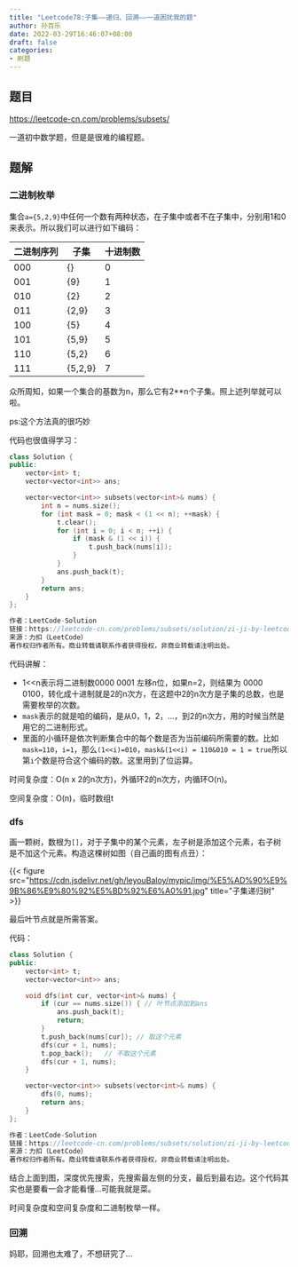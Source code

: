 ```yaml
---
title: "Leetcode78:子集——递归、回溯——一道困扰我的题"
author: 孙百乐
date: 2022-03-29T16:46:07+08:00
draft: false
categories: 
- 刷题
---
```


## 题目

https://leetcode-cn.com/problems/subsets/

一道初中数学题，但是是很难的编程题。

## 题解

### 二进制枚举

​	集合`a={5,2,9}`中任何一个数有两种状态，在子集中或者不在子集中，分别用1和0来表示。所以我们可以进行如下编码：

| 二进制序列 | 子集    | 十进制数 |
| ---------- | ------- | -------- |
| 000        | {}      | 0        |
| 001        | {9}     | 1        |
| 010        | {2}     | 2        |
| 011        | {2,9}   | 3        |
| 100        | {5}     | 4        |
| 101        | {5,9}   | 5        |
| 110        | {5,2}   | 6        |
| 111        | {5,2,9} | 7        |

众所周知，如果一个集合的基数为n，那么它有2**n个子集。照上述列举就可以啦。

ps:这个方法真的很巧妙

代码也很值得学习：

```c++
class Solution {
public:
    vector<int> t;
    vector<vector<int>> ans;

    vector<vector<int>> subsets(vector<int>& nums) {
        int n = nums.size();
        for (int mask = 0; mask < (1 << n); ++mask) {
            t.clear();
            for (int i = 0; i < n; ++i) {
                if (mask & (1 << i)) {
                    t.push_back(nums[i]);
                }
            }
            ans.push_back(t);
        }
        return ans;
    }
};

作者：LeetCode-Solution
链接：https://leetcode-cn.com/problems/subsets/solution/zi-ji-by-leetcode-solution/
来源：力扣（LeetCode）
著作权归作者所有。商业转载请联系作者获得授权，非商业转载请注明出处。
```

代码讲解：

* 1<<n表示将二进制数0000 0001 左移n位，如果n=2，则结果为 0000 0100，转化成十进制就是2的n次方，在这题中2的n次方是子集的总数，也是需要枚举的次数。
* `mask`表示的就是咱的编码，是从0，1，2，...，到2的n次方，用的时候当然是用它的二进制形式。
* 里面的小循环是依次判断集合中的每个数是否为当前编码所需要的数。比如`mask=110`，`i=1`，那么`(1<<i)=010`，`mask&(1<<i) = 110&010 = 1 = true`所以第`i`个数是符合这个编码的数。这里用到了位运算。

时间复杂度：O(n x 2的n次方)，外循环2的n次方，内循环O(n)。

空间复杂度：O(n)，临时数组t

### dfs

画一颗树，数根为`[]`，对于子集中的某个元素，左子树是添加这个元素，右子树是不加这个元素。构造这棵树如图（自己画的图有点丑）：

{{< figure src="https://cdn.jsdelivr.net/gh/leyouBaloy/mypic/img/%E5%AD%90%E9%9B%86%E9%80%92%E5%BD%92%E6%A0%91.jpg" title="子集递归树" >}}

最后叶节点就是所需答案。

代码：

```c++
class Solution {
public:
    vector<int> t;
    vector<vector<int>> ans;

    void dfs(int cur, vector<int>& nums) {
        if (cur == nums.size()) { // 叶节点添加到ans
            ans.push_back(t);
            return;
        }
        t.push_back(nums[cur]); // 取这个元素
        dfs(cur + 1, nums);
        t.pop_back();	// 不取这个元素
        dfs(cur + 1, nums);
    }

    vector<vector<int>> subsets(vector<int>& nums) {
        dfs(0, nums);
        return ans;
    }
};

作者：LeetCode-Solution
链接：https://leetcode-cn.com/problems/subsets/solution/zi-ji-by-leetcode-solution/
来源：力扣（LeetCode）
著作权归作者所有。商业转载请联系作者获得授权，非商业转载请注明出处。
```

结合上面到图，深度优先搜索，先搜索最左侧的分支，最后到最右边。这个代码其实也是要看一会才能看懂...可能我就是菜。

时间复杂度和空间复杂度和二进制枚举一样。

### 回溯

妈耶，回溯也太难了，不想研究了...

